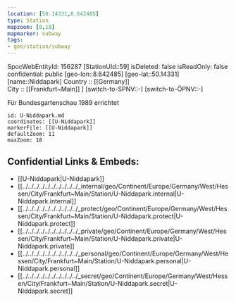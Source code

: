 ```yaml
---
location: [50.14331,8.642485] 
type: Station 
mapzoom: [8,18] 
mapmarker: subway 
tags:
- geo/station/subway
---
```

SpocWebEntityId: 156287
[StationUId::59] 
isDeleted: false
isReadOnly: false
confidential: public
[geo-lon::8.642485] 
[geo-lat::50.14331] 
[name::Niddapark] 
Country :: [[Germany]]  
City :: [[Frankfurt~Main]] ] 
[switch-to-SPNV::-] 
[switch-to-ÖPNV::-] 

Für Bundesgartenschau 1989 errichtet

```leaflet
id: U-Niddapark.md
coordinates: [[U-Niddapark]] 
markerFile: [[U-Niddapark]] 
defaultZoom: 11 
maxZoom: 18
```


## Confidential Links & Embeds: 
- [[U-Niddapark|U-Niddapark]] 
- [[../../../../../../../../../../_internal/geo/Continent/Europe/Germany/West/Hessen/City/Frankfurt~Main/Station/U-Niddapark.internal|U-Niddapark.internal]] 
- [[../../../../../../../../../../_protect/geo/Continent/Europe/Germany/West/Hessen/City/Frankfurt~Main/Station/U-Niddapark.protect|U-Niddapark.protect]] 
- [[../../../../../../../../../../_private/geo/Continent/Europe/Germany/West/Hessen/City/Frankfurt~Main/Station/U-Niddapark.private|U-Niddapark.private]] 
- [[../../../../../../../../../../_personal/geo/Continent/Europe/Germany/West/Hessen/City/Frankfurt~Main/Station/U-Niddapark.personal|U-Niddapark.personal]] 
- [[../../../../../../../../../../_secret/geo/Continent/Europe/Germany/West/Hessen/City/Frankfurt~Main/Station/U-Niddapark.secret|U-Niddapark.secret]] 
